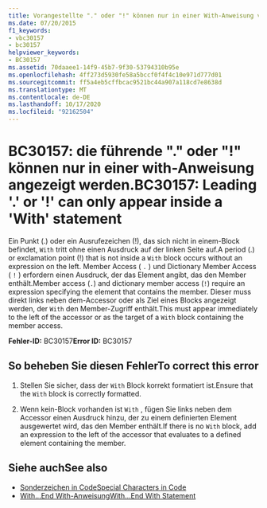 ```yaml
---
title: Vorangestellte "." oder "!" können nur in einer With-Anweisung verwendet werden.
ms.date: 07/20/2015
f1_keywords:
- vbc30157
- bc30157
helpviewer_keywords:
- BC30157
ms.assetid: 70daaee1-14f9-45b7-9f30-53794310b95e
ms.openlocfilehash: 4ff273d5930fe58a5bccf0f4f4c10e971d777d01
ms.sourcegitcommit: ff5a4eb5cffbcac9521bc44a907a118cd7e8638d
ms.translationtype: MT
ms.contentlocale: de-DE
ms.lasthandoff: 10/17/2020
ms.locfileid: "92162504"
---
```

# <a name="bc30157-leading--or--can-only-appear-inside-a-with-statement"></a><span data-ttu-id="18274-102">BC30157: die führende "." oder "!" können nur in einer with-Anweisung angezeigt werden.</span><span class="sxs-lookup"><span data-stu-id="18274-102">BC30157: Leading '.' or '!' can only appear inside a 'With' statement</span></span>

<span data-ttu-id="18274-103">Ein Punkt (.) oder ein Ausrufezeichen (!), das sich nicht in einem-Block befindet, `With` tritt ohne einen Ausdruck auf der linken Seite auf.</span><span class="sxs-lookup"><span data-stu-id="18274-103">A period (.) or exclamation point (!) that is not inside a `With` block occurs without an expression on the left.</span></span> <span data-ttu-id="18274-104">Member Access ( `.` ) und Dictionary Member Access ( `!` ) erfordern einen Ausdruck, der das Element angibt, das den Member enthält.</span><span class="sxs-lookup"><span data-stu-id="18274-104">Member access (`.`) and dictionary member access (`!`) require an expression specifying the element that contains the member.</span></span> <span data-ttu-id="18274-105">Dieser muss direkt links neben dem-Accessor oder als Ziel eines Blocks angezeigt werden, der `With` den Member-Zugriff enthält.</span><span class="sxs-lookup"><span data-stu-id="18274-105">This must appear immediately to the left of the accessor or as the target of a `With` block containing the member access.</span></span>

 <span data-ttu-id="18274-106">**Fehler-ID:** BC30157</span><span class="sxs-lookup"><span data-stu-id="18274-106">**Error ID:** BC30157</span></span>

## <a name="to-correct-this-error"></a><span data-ttu-id="18274-107">So beheben Sie diesen Fehler</span><span class="sxs-lookup"><span data-stu-id="18274-107">To correct this error</span></span>

1. <span data-ttu-id="18274-108">Stellen Sie sicher, dass der `With` Block korrekt formatiert ist.</span><span class="sxs-lookup"><span data-stu-id="18274-108">Ensure that the `With` block is correctly formatted.</span></span>

2. <span data-ttu-id="18274-109">Wenn kein-Block vorhanden ist `With` , fügen Sie links neben dem Accessor einen Ausdruck hinzu, der zu einem definierten Element ausgewertet wird, das den Member enthält.</span><span class="sxs-lookup"><span data-stu-id="18274-109">If there is no `With` block, add an expression to the left of the accessor that evaluates to a defined element containing the member.</span></span>

## <a name="see-also"></a><span data-ttu-id="18274-110">Siehe auch</span><span class="sxs-lookup"><span data-stu-id="18274-110">See also</span></span>

- [<span data-ttu-id="18274-111">Sonderzeichen in Code</span><span class="sxs-lookup"><span data-stu-id="18274-111">Special Characters in Code</span></span>](../../programming-guide/program-structure/special-characters-in-code.md)
- [<span data-ttu-id="18274-112">With...End With-Anweisung</span><span class="sxs-lookup"><span data-stu-id="18274-112">With...End With Statement</span></span>](../statements/with-end-with-statement.md)
